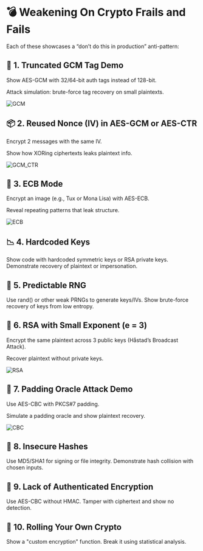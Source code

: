 # 💣 Weakening On Crypto Frails and Fails 

Each of these showcases a “don’t do this in production” anti-pattern:

## 🔐 1. Truncated GCM Tag Demo

Show AES-GCM with 32/64-bit auth tags instead of 128-bit.

Attack simulation: brute-force tag recovery on small plaintexts.

![GCM](GCM)

## 📦 2. Reused Nonce (IV) in AES-GCM or AES-CTR

Encrypt 2 messages with the same IV.

Show how XORing ciphertexts leaks plaintext info.

![GCM_CTR](GCM_CTR)

## 🔁 3. ECB Mode

Encrypt an image (e.g., Tux or Mona Lisa) with AES-ECB.

Reveal repeating patterns that leak structure.

![ECB](ECB)

## 📉 4. Hardcoded Keys

Show code with hardcoded symmetric keys or RSA private keys.
Demonstrate recovery of plaintext or impersonation.

## 📅 5. Predictable RNG

Use rand() or other weak PRNGs to generate keys/IVs.
Show brute-force recovery of keys from low entropy.

## 🧱 6. RSA with Small Exponent (e = 3)

Encrypt the same plaintext across 3 public keys (Håstad’s Broadcast Attack).

Recover plaintext without private keys.

![RSA](RSA)

## 🧮 7. Padding Oracle Attack Demo

Use AES-CBC with PKCS#7 padding.

Simulate a padding oracle and show plaintext recovery.

![CBC](CBC)

## 💬 8. Insecure Hashes

Use MD5/SHA1 for signing or file integrity.
Demonstrate hash collision with chosen inputs.

## 🛑 9. Lack of Authenticated Encryption

Use AES-CBC without HMAC.
Tamper with ciphertext and show no detection.

## 🔄 10. Rolling Your Own Crypto

Show a "custom encryption" function.
Break it using statistical analysis.

